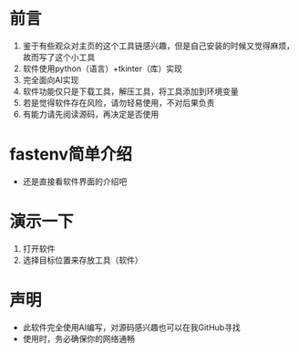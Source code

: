 # 前言
1. 鉴于有些观众对主页的这个工具链感兴趣，但是自己安装的时候又觉得麻烦，故而写了这个小工具
2. 软件使用python（语言）+tkinter（库）实现
3. 完全面向AI实现
4. 软件功能仅只是下载工具，解压工具，将工具添加到环境变量
5. 若是觉得软件存在风险，请勿轻易使用，不对后果负责
6. 有能力请先阅读源码，再决定是否使用
# fastenv简单介绍
- 还是直接看软件界面的介绍吧
# 演示一下
1. 打开软件
2. 选择目标位置来存放工具（软件）
# 声明
- 此软件完全使用AI编写，对源码感兴趣也可以在我GitHub寻找
- 使用时，务必确保你的网络通畅